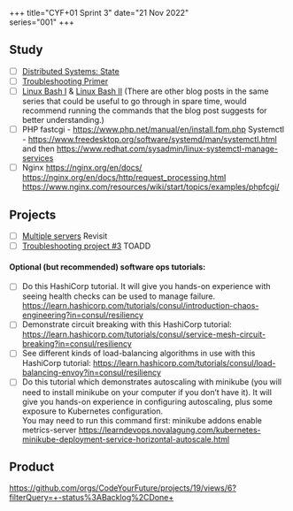 +++
title="CYF+01 Sprint 3"
date="21 Nov 2022"    
series="001"
+++

## Study

- [ ] [Distributed Systems: State](../../primers/distributed-software-systems-architecture/state)
- [ ] [Troubleshooting Primer](../../primers/troubleshooting/)
- [ ] [Linux Bash I](https://www.bogotobogo.com/Linux/linux_tips2_bash.php) & [Linux Bash II](https://www.bogotobogo.com/Linux/linux_tips2_bash.php) (There are other blog posts in the same series that could be useful to go through in spare time, would recommend running the commands that the blog post suggests for better understanding.)
- [ ] PHP fastcgi - https://www.php.net/manual/en/install.fpm.php
      Systemctl - https://www.freedesktop.org/software/systemd/man/systemctl.html and then https://www.redhat.com/sysadmin/linux-systemctl-manage-services
- [ ] Nginx
      https://nginx.org/en/docs/
      https://nginx.org/en/docs/http/request_processing.html
      https://www.nginx.com/resources/wiki/start/topics/examples/phpfcgi/

## Projects

- [ ] [Multiple servers](../../projects/multiple-servers) Revisit
- [ ] [Troubleshooting project #3](https://docs.google.com/document/d/1V6HEu_OcJ3MHH-aHzUfANf06VJa1rPcGHcpBwql7QLA/edit#heading=h.cjnguaxmynan) TOADD

#### Optional (but recommended) software ops tutorials:

- [ ] Do this HashiCorp tutorial. It will give you hands-on experience with seeing health checks can be used to manage failure. https://learn.hashicorp.com/tutorials/consul/introduction-chaos-engineering?in=consul/resiliency
- [ ] Demonstrate circuit breaking with this HashiCorp tutorial: https://learn.hashicorp.com/tutorials/consul/service-mesh-circuit-breaking?in=consul/resiliency
- [ ] See different kinds of load-balancing algorithms in use with this HashiCorp tutorial: https://learn.hashicorp.com/tutorials/consul/load-balancing-envoy?in=consul/resiliency
- [ ] Do this tutorial which demonstrates autoscaling with minikube (you will need to install minikube on your computer if you don’t have it). It will give you hands-on experience in configuring autoscaling, plus some exposure to Kubernetes configuration.  
       You may need to run this command first: minikube addons enable metrics-server
      https://learndevops.novalagung.com/kubernetes-minikube-deployment-service-horizontal-autoscale.html

## Product

https://github.com/orgs/CodeYourFuture/projects/19/views/6?filterQuery=+-status%3ABacklog%2CDone+
